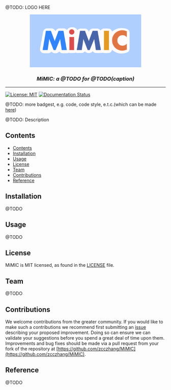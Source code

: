 @TODO: LOGO HERE

<div align="center">
    <img src="/docs/MiMIC-LOGO-1.png" width="350" />
    <br>
    <i><h3>MiMIC: a @TODO for @TODO(caption)</h3></i>
    </p>
    <hr/>
</div>

[![License: MIT](https://img.shields.io/badge/License-MIT-blue)](./LICENSE)
[![Documentation Status](https://img.shields.io/badge/docs-up%20to%20date-orange)](TODO)


@TODO: more badgest, e.g. code, code style, e.t.c.(which can be made [here](https://shields.io/))



@TODO: Description


## Contents

- [Contents](#contents)
- [Installation](#installation)
- [Usage](#usage)
- [License](#license)
- [Team](#team)
- [Contributions](#contributions)
- [Reference](#reference)

## Installation

@TODO

## Usage

@TODO

## License

MiMIC is MIT licensed, as found in the [LICENSE](https://github.com/zcczhang/MiMIC/blob/main/LICENSE) file.

## Team

@TODO

## Contributions
We welcome contributions from the greater community. If you would like to make such a contributions we recommend first submitting an [issue](https://github.com/zcczhang/MiMIC/issues) describing your proposed improvement. Doing so can ensure we can validate your suggestions before you spend a great deal of time upon them. Improvements and bug fixes should be made via a pull request from your fork of the repository at [https://github.com/zcczhang/MiMIC](https://github.com/zcczhang/MiMIC).

## Reference

@TODO
